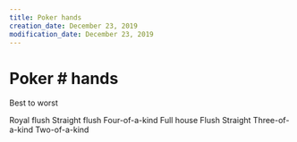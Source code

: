 ```yaml
---
title: Poker hands
creation_date: December 23, 2019
modification_date: December 23, 2019
---
```



# Poker # hands

Best to worst

Royal flush
Straight flush
Four-of-a-kind 
Full house
Flush
Straight
Three-of-a-kind
Two-of-a-kind
